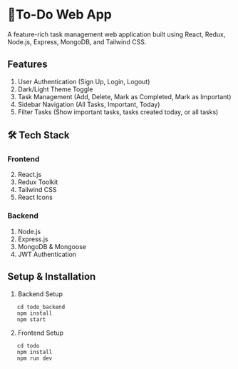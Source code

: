 # 📝To-Do Web App

A feature-rich task management web application built using React, Redux, Node.js, Express, MongoDB, and Tailwind CSS.

## Features
1. User Authentication (Sign Up, Login, Logout)
2. Dark/Light Theme Toggle
3. Task Management (Add, Delete, Mark as Completed, Mark as Important)
4. Sidebar Navigation (All Tasks, Important, Today)
5. Filter Tasks (Show important tasks, tasks created today, or all tasks)


## 🛠 Tech Stack
### Frontend
2. React.js
3. Redux Toolkit
4. Tailwind CSS
5. React Icons
   
### Backend
1. Node.js
2. Express.js
3. MongoDB & Mongoose
4. JWT Authentication

##  Setup & Installation
1. Backend Setup
   
```
   cd todo_backend
   npm install
   npm start
```

2. Frontend Setup

```
   cd todo
   npm install
   npm run dev
```



   
